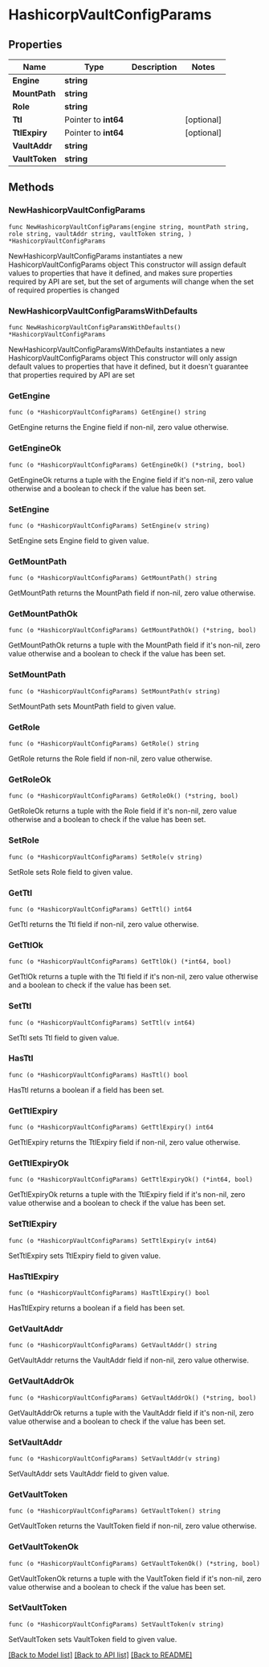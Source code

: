 # HashicorpVaultConfigParams

## Properties

Name | Type | Description | Notes
------------ | ------------- | ------------- | -------------
**Engine** | **string** |  | 
**MountPath** | **string** |  | 
**Role** | **string** |  | 
**Ttl** | Pointer to **int64** |  | [optional] 
**TtlExpiry** | Pointer to **int64** |  | [optional] 
**VaultAddr** | **string** |  | 
**VaultToken** | **string** |  | 

## Methods

### NewHashicorpVaultConfigParams

`func NewHashicorpVaultConfigParams(engine string, mountPath string, role string, vaultAddr string, vaultToken string, ) *HashicorpVaultConfigParams`

NewHashicorpVaultConfigParams instantiates a new HashicorpVaultConfigParams object
This constructor will assign default values to properties that have it defined,
and makes sure properties required by API are set, but the set of arguments
will change when the set of required properties is changed

### NewHashicorpVaultConfigParamsWithDefaults

`func NewHashicorpVaultConfigParamsWithDefaults() *HashicorpVaultConfigParams`

NewHashicorpVaultConfigParamsWithDefaults instantiates a new HashicorpVaultConfigParams object
This constructor will only assign default values to properties that have it defined,
but it doesn't guarantee that properties required by API are set

### GetEngine

`func (o *HashicorpVaultConfigParams) GetEngine() string`

GetEngine returns the Engine field if non-nil, zero value otherwise.

### GetEngineOk

`func (o *HashicorpVaultConfigParams) GetEngineOk() (*string, bool)`

GetEngineOk returns a tuple with the Engine field if it's non-nil, zero value otherwise
and a boolean to check if the value has been set.

### SetEngine

`func (o *HashicorpVaultConfigParams) SetEngine(v string)`

SetEngine sets Engine field to given value.


### GetMountPath

`func (o *HashicorpVaultConfigParams) GetMountPath() string`

GetMountPath returns the MountPath field if non-nil, zero value otherwise.

### GetMountPathOk

`func (o *HashicorpVaultConfigParams) GetMountPathOk() (*string, bool)`

GetMountPathOk returns a tuple with the MountPath field if it's non-nil, zero value otherwise
and a boolean to check if the value has been set.

### SetMountPath

`func (o *HashicorpVaultConfigParams) SetMountPath(v string)`

SetMountPath sets MountPath field to given value.


### GetRole

`func (o *HashicorpVaultConfigParams) GetRole() string`

GetRole returns the Role field if non-nil, zero value otherwise.

### GetRoleOk

`func (o *HashicorpVaultConfigParams) GetRoleOk() (*string, bool)`

GetRoleOk returns a tuple with the Role field if it's non-nil, zero value otherwise
and a boolean to check if the value has been set.

### SetRole

`func (o *HashicorpVaultConfigParams) SetRole(v string)`

SetRole sets Role field to given value.


### GetTtl

`func (o *HashicorpVaultConfigParams) GetTtl() int64`

GetTtl returns the Ttl field if non-nil, zero value otherwise.

### GetTtlOk

`func (o *HashicorpVaultConfigParams) GetTtlOk() (*int64, bool)`

GetTtlOk returns a tuple with the Ttl field if it's non-nil, zero value otherwise
and a boolean to check if the value has been set.

### SetTtl

`func (o *HashicorpVaultConfigParams) SetTtl(v int64)`

SetTtl sets Ttl field to given value.

### HasTtl

`func (o *HashicorpVaultConfigParams) HasTtl() bool`

HasTtl returns a boolean if a field has been set.

### GetTtlExpiry

`func (o *HashicorpVaultConfigParams) GetTtlExpiry() int64`

GetTtlExpiry returns the TtlExpiry field if non-nil, zero value otherwise.

### GetTtlExpiryOk

`func (o *HashicorpVaultConfigParams) GetTtlExpiryOk() (*int64, bool)`

GetTtlExpiryOk returns a tuple with the TtlExpiry field if it's non-nil, zero value otherwise
and a boolean to check if the value has been set.

### SetTtlExpiry

`func (o *HashicorpVaultConfigParams) SetTtlExpiry(v int64)`

SetTtlExpiry sets TtlExpiry field to given value.

### HasTtlExpiry

`func (o *HashicorpVaultConfigParams) HasTtlExpiry() bool`

HasTtlExpiry returns a boolean if a field has been set.

### GetVaultAddr

`func (o *HashicorpVaultConfigParams) GetVaultAddr() string`

GetVaultAddr returns the VaultAddr field if non-nil, zero value otherwise.

### GetVaultAddrOk

`func (o *HashicorpVaultConfigParams) GetVaultAddrOk() (*string, bool)`

GetVaultAddrOk returns a tuple with the VaultAddr field if it's non-nil, zero value otherwise
and a boolean to check if the value has been set.

### SetVaultAddr

`func (o *HashicorpVaultConfigParams) SetVaultAddr(v string)`

SetVaultAddr sets VaultAddr field to given value.


### GetVaultToken

`func (o *HashicorpVaultConfigParams) GetVaultToken() string`

GetVaultToken returns the VaultToken field if non-nil, zero value otherwise.

### GetVaultTokenOk

`func (o *HashicorpVaultConfigParams) GetVaultTokenOk() (*string, bool)`

GetVaultTokenOk returns a tuple with the VaultToken field if it's non-nil, zero value otherwise
and a boolean to check if the value has been set.

### SetVaultToken

`func (o *HashicorpVaultConfigParams) SetVaultToken(v string)`

SetVaultToken sets VaultToken field to given value.



[[Back to Model list]](../README.md#documentation-for-models) [[Back to API list]](../README.md#documentation-for-api-endpoints) [[Back to README]](../README.md)


